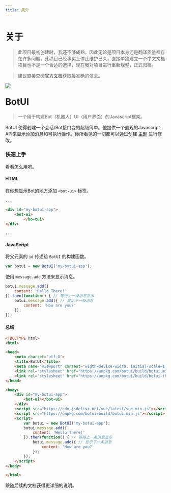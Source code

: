 ```yaml
---
title: 简介
---
```


# 关于

> 此项目最初创建时，我还不够成熟，因此无论是项目本身还是翻译质量都存在许多问题。此项目已经事实上停止维护已久，直接单独建立一个中文文档项目也不是一个合适的选择，现在我对项目进行重新规整，正式归档。

> 建议直接查阅[官方文档](https://botui.org/docs)获取最准确的信息。

 
<a href="https://www.netlify.com/" rel="external nofollow noreferrer" class="footer-link" target="_blank"><img src="https://www.netlify.com/img/global/badges/netlify-dark.svg" style="margin-bottom:-14px"></a>

<div class="github-card" data-github="MaxChang3/botui-docs-cn" data-width="400" data-height="" data-theme="default"></div>

<script src="//cdn.jsdelivr.net/github-cards/latest/widget.js"></script>


# BotUI

> 一个用于构建Bot（机器人）UI（用户界面）的Javascript框架。

BotUI 使得创建一个会话/Bot接口变的超级简单。他提供一个直观的Javascript API来显示添加消息和可执行操作。你所看见的一切都可以通过创建 [主题](theme.html) 进行修改。

### 快速上手

看看怎么用吧。

#### HTML

在你想显示Bot的地方添加 `<bot-ui>` 标签。

```html
...

<div id="my-botui-app">
    <bot-ui>
        </bo-tui>
</div>

...
```

#### JavaScript

将父元素的 `id` 传递给 `BotUI` 的构建函数。

```javascript
var botui = new BotUI('my-botui-app');
```

使用 `message.add` 方法来显示消息。

```javascript
botui.message.add({
    content: 'Hello There!'
}).then(function() { // 等待上一条消息显示
    botui.message.add({ // 显示下一条消息
        content: 'How are you?'
    });
});
```

#### 总结

```html
<!DOCTYPE html>
<html>

<head>
    <meta charset="utf-8">
    <title>BotUI</title>
    <meta name="viewport" content="width=device-width, initial-scale=1, maximum-scale=1">
    <link rel="stylesheet" href="https://unpkg.com/botui/build/botui.min.css" />
    <link rel="stylesheet" href="https://unpkg.com/botui/build/botui-theme-default.css" />
</head>

<body>
    <div id="my-botui-app">
        <bot-ui></bot-ui>
    </div>
    <script src="https://cdn.jsdelivr.net/vue/latest/vue.min.js"></script>
    <script src="https://unpkg.com/botui/build/botui.min.js"></script>
    <script>
        var botui = new BotUI('my-botui-app');
        botui.message.add({
            content: 'Hello There!'
        }).then(function() { // 等待上一条消息显示
            botui.message.add({ // 显示下一条消息
                content: 'How are you?'
            });
        });
    </script>
</body>

</html>
```

跟随后续的文档获得更详细的说明。
